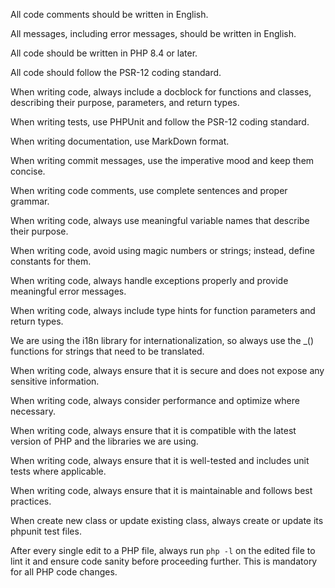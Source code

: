 <!-- Use this file to provide workspace-specific custom instructions to Copilot. For more details, visit https://code.visualstudio.com/docs/copilot/copilot-customization#_use-a-githubcopilotinstructionsmd-file -->

All code comments should be written in English.

All messages, including error messages, should be written in English.

All code should be written in PHP 8.4 or later.

All code should follow the PSR-12 coding standard.

When writing code, always include a docblock for functions and classes, describing their purpose, parameters, and return types.

When writing tests, use PHPUnit and follow the PSR-12 coding standard.

When writing documentation, use MarkDown format.

When writing commit messages, use the imperative mood and keep them concise.

When writing code comments, use complete sentences and proper grammar.

When writing code, always use meaningful variable names that describe their purpose.

When writing code, avoid using magic numbers or strings; instead, define constants for them.

When writing code, always handle exceptions properly and provide meaningful error messages.

When writing code, always include type hints for function parameters and return types.

We are using the i18n library for internationalization, so always use the _() functions for strings that need to be translated.

When writing code, always ensure that it is secure and does not expose any sensitive information.

When writing code, always consider performance and optimize where necessary.

When writing code, always ensure that it is compatible with the latest version of PHP and the libraries we are using.

When writing code, always ensure that it is well-tested and includes unit tests where applicable.

When writing code, always ensure that it is maintainable and follows best practices.

When create new class or update existing class, always create or update its phpunit test files.

After every single edit to a PHP file, always run `php -l` on the edited file to lint it and ensure code sanity before proceeding further. This is mandatory for all PHP code changes.
